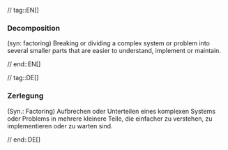 // tag::EN[]
### Decomposition

(syn: factoring) Breaking or dividing a complex system or problem into several smaller parts
that are easier to understand, implement or maintain.

// end::EN[]

// tag::DE[]
### Zerlegung

(Syn.: Factoring) Aufbrechen oder Unterteilen eines komplexen Systems
oder Problems in mehrere kleinere Teile, die
einfacher zu verstehen, zu implementieren oder zu warten sind.


// end::DE[]

